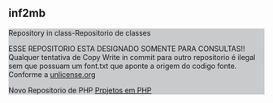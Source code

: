 <p align="center"><h2>inf2mb</h2><p>
<div style=" height:auto; width:100%;background-color:#c9cacc;">
  Repository in class-Repositorio de classes

  <p>ESSE REPOSITORIO ESTA DESIGNADO SOMENTE PARA CONSULTAS!! Qualquer tentativa de Copy Write in commit para outro     repositorio é ilegal sem que possuam um font.txt que aponte a origem do codigo fonte. Conforme a <a href="http://unlicense.org">unlicense.org</a></p>
  <p> Novo Repositorio de PHP <a href="https://github.com/gilberto-009199/ProjetoSenaiPHP400">Prpjetos em PHP </a> </p>
</div>
